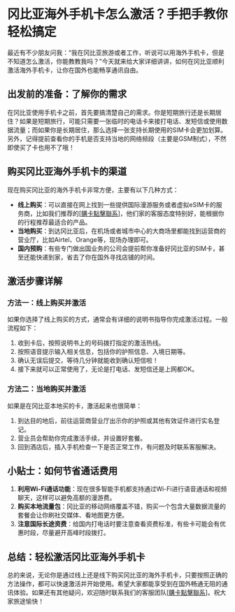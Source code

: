 # 冈比亚海外手机卡怎么激活？手把手教你轻松搞定

最近有不少朋友问我：“我在冈比亚旅游或者工作，听说可以用海外手机卡，但是不知道怎么激活，你能教教我吗？”今天就来给大家详细讲讲，如何在冈比亚顺利激活海外手机卡，让你在国外也能畅享通讯自由。

## 出发前的准备：了解你的需求

在冈比亚使用手机卡之前，首先要搞清楚自己的需求。你是短期旅行还是长期居住？如果是短期旅行，可能只需要一张临时的电话卡来接打电话、发短信或使用数据流量；而如果你是长期居住，那么选择一张支持长期使用的SIM卡会更加划算。另外，记得提前查看你的手机是否支持当地的网络频段（主要是GSM制式），不然即使买了卡也用不了哦！

## 购买冈比亚海外手机卡的渠道

现在购买冈比亚的海外手机卡非常方便，主要有以下几种方式：

- **线上购买**：可以直接在网上找到一些提供国际漫游服务或者虚拟eSIM卡的服务商，比如我们推荐的[[購卡點擊聯系](https://t.me/s/esim1088)]，他们家的客服态度特别好，能根据你的行程推荐最适合的产品。
- **当地购买**：到达冈比亚后，在机场或者城市中心的大商场里都能找到运营商的营业厅，比如Airtel、Orange等，现场办理即可。
- **国内预购**：有些专门做出国业务的公司会提前帮你准备好冈比亚的SIM卡，甚至还能快递到家，省去了你在国外寻找店铺的时间。

## 激活步骤详解

### 方法一：线上购买并激活
如果你选择了线上购买的方式，通常会有详细的说明书指导你完成激活过程。一般流程如下：
1. 收到卡后，按照说明书上的号码拨打指定的激活热线。
2. 按照语音提示输入相关信息，包括你的护照信息、入境日期等。
3. 确认无误后提交，等待几分钟就能收到确认短信啦！
4. 接下来就可以正常使用了，无论是打电话、发短信还是上网都OK。

### 方法二：当地购买并激活
如果是在冈比亚本地买的卡，激活起来也很简单：
1. 到达目的地后，前往运营商营业厅出示你的护照或其他有效证件进行实名登记。
2. 营业员会帮助你完成激活手续，并设置好套餐。
3. 回到酒店后，插入手机检查一下是否正常工作，有问题及时联系客服解决。

## 小贴士：如何节省通话费用

1. **利用Wi-Fi通话功能**：现在很多智能手机都支持通过Wi-Fi进行语音通话和视频聊天，这样可以避免高额的漫游费。
2. **购买本地流量包**：冈比亚的移动网络覆盖不错，购买一个包含大量数据流量的套餐会让你刷社交媒体、看地图更方便。
3. **注意国际长途资费**：给国内打电话时要注意查看资费标准，有些卡可能会有优惠时段，尽量避开高峰时段拨打。

## 总结：轻松激活冈比亚海外手机卡

总的来说，无论你是通过线上还是线下购买冈比亚的海外手机卡，只要按照正确的方法操作，都可以快速激活并开始使用。希望大家都能享受到在国外畅通无阻的通讯体验。如果还有其他疑问，欢迎随时联系我们的客服团队[[購卡點擊聯系](https://t.me/s/esim1088)]。祝大家旅途愉快！
